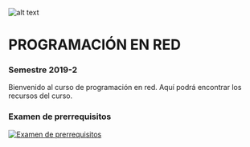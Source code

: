 ![alt text](https://www.icesi.edu.co/launiversidad/images/La_universidad/logosimbolos/Logo_icesi_JPG.jpg)
# PROGRAMACIÓN EN RED
### Semestre 2019-2

Bienvenido al curso de programación en red. Aquí podrá encontrar los recursos del curso.

### Examen de prerrequisitos
[![Examen de prerrequisitos](https://png.pngtree.com/svg/20160630/fe6703839f.png)](https://forms.gle/NZhNYR1wNZMupdY86s)
